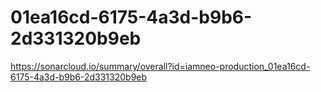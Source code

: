 # 01ea16cd-6175-4a3d-b9b6-2d331320b9eb
https://sonarcloud.io/summary/overall?id=iamneo-production_01ea16cd-6175-4a3d-b9b6-2d331320b9eb
